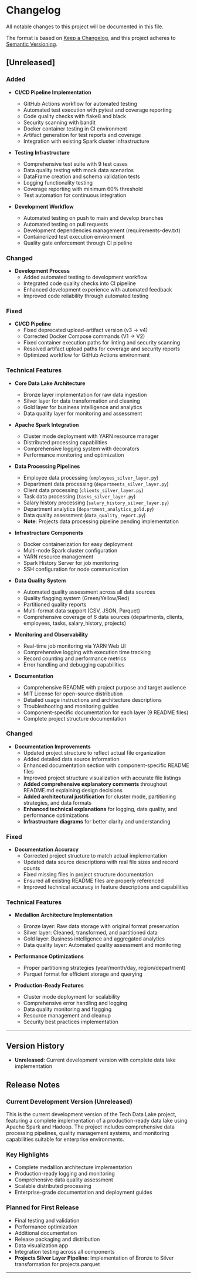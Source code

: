 # Changelog

All notable changes to this project will be documented in this file.

The format is based on [Keep a Changelog](https://keepachangelog.com/en/1.0.0/),
and this project adheres to [Semantic Versioning](https://semver.org/spec/v2.0.0.html).

## [Unreleased]

### Added
- **CI/CD Pipeline Implementation**
  - GitHub Actions workflow for automated testing
  - Automated test execution with pytest and coverage reporting
  - Code quality checks with flake8 and black
  - Security scanning with bandit
  - Docker container testing in CI environment
  - Artifact generation for test reports and coverage
  - Integration with existing Spark cluster infrastructure

- **Testing Infrastructure**
  - Comprehensive test suite with 9 test cases
  - Data quality testing with mock data scenarios
  - DataFrame creation and schema validation tests
  - Logging functionality testing
  - Coverage reporting with minimum 60% threshold
  - Test automation for continuous integration

- **Development Workflow**
  - Automated testing on push to main and develop branches
  - Automated testing on pull requests
  - Development dependencies management (requirements-dev.txt)
  - Containerized test execution environment
  - Quality gate enforcement through CI pipeline

### Changed
- **Development Process**
  - Added automated testing to development workflow
  - Integrated code quality checks into CI pipeline
  - Enhanced development experience with automated feedback
  - Improved code reliability through automated testing

### Fixed
- **CI/CD Pipeline**
  - Fixed deprecated upload-artifact version (v3 → v4)
  - Corrected Docker Compose commands (V1 → V2)
  - Fixed container execution paths for linting and security scanning
  - Resolved artifact upload paths for coverage and security reports
  - Optimized workflow for GitHub Actions environment

### Technical Features
- **Core Data Lake Architecture**
  - Bronze layer implementation for raw data ingestion
  - Silver layer for data transformation and cleaning
  - Gold layer for business intelligence and analytics
  - Data quality layer for monitoring and assessment

- **Apache Spark Integration**
  - Cluster mode deployment with YARN resource manager
  - Distributed processing capabilities
  - Comprehensive logging system with decorators
  - Performance monitoring and optimization

- **Data Processing Pipelines**
  - Employee data processing (`employees_silver_layer.py`)
  - Department data processing (`departments_silver_layer.py`)
  - Client data processing (`clients_silver_layer.py`)
  - Task data processing (`tasks_silver_layer.py`)
  - Salary history processing (`salary_history_silver_layer.py`)
  - Department analytics (`department_analytics_gold.py`)
  - Data quality assessment (`data_quality_report.py`)
  - **Note**: Projects data processing pipeline pending implementation

- **Infrastructure Components**
  - Docker containerization for easy deployment
  - Multi-node Spark cluster configuration
  - YARN resource management
  - Spark History Server for job monitoring
  - SSH configuration for node communication

- **Data Quality System**
  - Automated quality assessment across all data sources
  - Quality flagging system (Green/Yellow/Red)
  - Partitioned quality reports
  - Multi-format data support (CSV, JSON, Parquet)
  - Comprehensive coverage of 6 data sources (departments, clients, employees, tasks, salary_history, projects)

- **Monitoring and Observability**
  - Real-time job monitoring via YARN Web UI
  - Comprehensive logging with execution time tracking
  - Record counting and performance metrics
  - Error handling and debugging capabilities

- **Documentation**
  - Comprehensive README with project purpose and target audience
  - MIT License for open-source distribution
  - Detailed usage instructions and architecture descriptions
  - Troubleshooting and monitoring guides
  - Component-specific documentation for each layer (9 README files)
  - Complete project structure documentation

### Changed
- **Documentation Improvements**
  - Updated project structure to reflect actual file organization
  - Added detailed data source information
  - Enhanced documentation section with component-specific README files
  - Improved project structure visualization with accurate file listings
  - **Added comprehensive explanatory comments** throughout README.md explaining design decisions
  - **Added architectural justification** for cluster mode, partitioning strategies, and data formats
  - **Enhanced technical explanations** for logging, data quality, and performance optimizations
  - **Infrastructure diagrams** for better clarity and understanding

### Fixed
- **Documentation Accuracy**
  - Corrected project structure to match actual implementation
  - Updated data source descriptions with real file sizes and record counts
  - Fixed missing files in project structure documentation
  - Ensured all existing README files are properly referenced
  - Improved technical accuracy in feature descriptions and capabilities

### Technical Features
- **Medallion Architecture Implementation**
  - Bronze layer: Raw data storage with original format preservation
  - Silver layer: Cleaned, transformed, and partitioned data
  - Gold layer: Business intelligence and aggregated analytics
  - Data quality layer: Automated quality assessment and monitoring

- **Performance Optimizations**
  - Proper partitioning strategies (year/month/day, region/department)
  - Parquet format for efficient storage and querying

- **Production-Ready Features**
  - Cluster mode deployment for scalability
  - Comprehensive error handling and logging
  - Data quality monitoring and flagging
  - Resource management and cleanup
  - Security best practices implementation

---

## Version History

- **Unreleased**: Current development version with complete data lake implementation

## Release Notes

### Current Development Version (Unreleased)
This is the current development version of the Tech Data Lake project, featuring a complete implementation of a production-ready data lake using Apache Spark and Hadoop. The project includes comprehensive data processing pipelines, quality management systems, and monitoring capabilities suitable for enterprise environments.

### Key Highlights
- Complete medallion architecture implementation
- Production-ready logging and monitoring
- Comprehensive data quality assessment
- Scalable distributed processing
- Enterprise-grade documentation and deployment guides

### Planned for First Release
- Final testing and validation
- Performance optimization
- Additional documentation
- Release packaging and distribution
- Data visualization app
- Integration testing across all components
- **Projects Silver Layer Pipeline**: Implementation of Bronze to Silver transformation for projects.parquet

---
